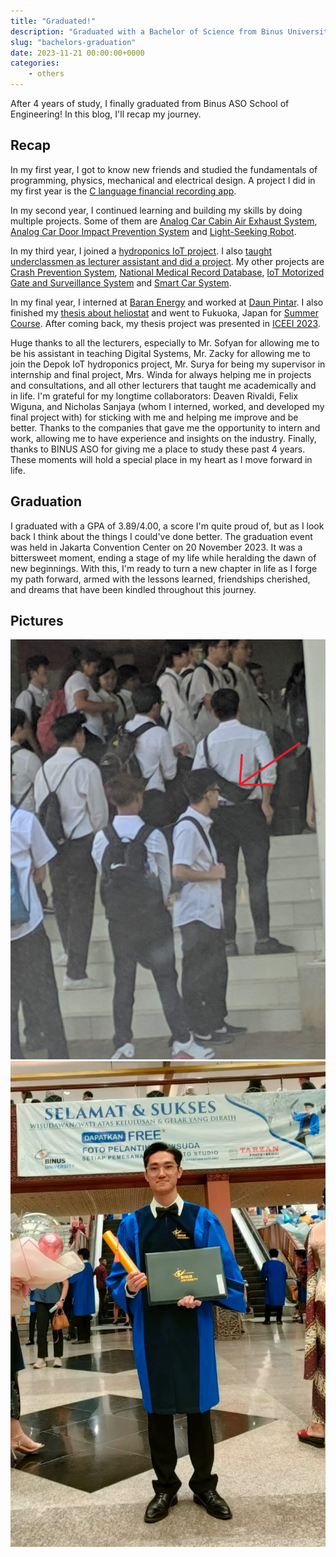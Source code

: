 ```yaml
---
title: "Graduated!"
description: "Graduated with a Bachelor of Science from Binus University."
slug: "bachelors-graduation"
date: 2023-11-21 00:00:00+0000
categories:
    - others
---
```


After 4 years of study, I finally graduated from Binus ASO School of Engineering! In this blog, I'll recap my journey.

## Recap

In my first year, I got to know new friends and studied the fundamentals of programming, physics, mechanical and electrical design. A project I did in my first year is the [C language financial recording app](/p/finance-record-c).

In my second year, I continued learning and building my skills by doing multiple projects. Some of them are [Analog Car Cabin Air Exhaust System](/p/car-cabin-exhaust), [Analog Car Door Impact Prevention System](/p/impact-prevention) and [Light-Seeking Robot](/p/light-seeking-robot).

In my third year, I joined a [hydroponics IoT project](/p/depok-iot-hydroponics). I also [taught underclassmen as lecturer assistant and did a project](/p/fir-iir-vhdl). My other projects are [Crash Prevention System](/p/crash-prevention), [National Medical Record Database](/p/medical-record-db), [IoT Motorized Gate and Surveillance System](/p/motorized-gate) and [Smart Car System](/p/smart-car).

In my final year, I interned at [Baran Energy](/p/baran-internship) and worked at [Daun Pintar](/p/daun-pintar). I also finished my [thesis about heliostat](/p/heliostat) and went to Fukuoka, Japan for [Summer Course](/p/summer-course-23). After coming back, my thesis project was presented in [ICEEI 2023](/p/iceei-2023).

Huge thanks to all the lecturers, especially to Mr. Sofyan for allowing me to be his assistant in teaching Digital Systems, Mr. Zacky for allowing me to join the Depok IoT hydroponics project, Mr. Surya for being my supervisor in internship and final project, Mrs. Winda for always helping me in projects and consultations, and all other lecturers that taught me academically and in life. I'm grateful for my longtime collaborators: Deaven Rivaldi, Felix Wiguna, and Nicholas Sanjaya (whom I interned, worked, and developed my final project with) for sticking with me and helping me improve and be better. Thanks to the companies that gave me the opportunity to intern and work, allowing me to have experience and insights on the industry. Finally, thanks to BINUS ASO for giving me a place to study these past 4 years. These moments will hold a special place in my heart as I move forward in life.

## Graduation

I graduated with a GPA of 3.89/4.00, a score I'm quite proud of, but as I look back I think about the things I could've done better. The graduation event was held in Jakarta Convention Center on 20 November 2023. It was a bittersweet moment, ending a stage of my life while heralding the dawn of new beginnings. With this, I'm ready to turn a new chapter in life as I forge my path forward, armed with the lessons learned, friendships cherished, and dreams that have been kindled throughout this journey.

## Pictures

![My first day in campus. I'm the one pointed to with the red arrow.](first.jpg) 
![My graduation day.](final.jpg)